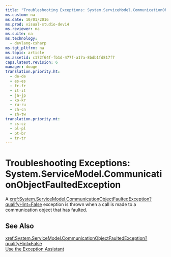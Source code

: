 ```yaml
---
title: "Troubleshooting Exceptions: System.ServiceModel.CommunicationObjectFaultedException"
ms.custom: na
ms.date: 10/01/2016
ms.prod: visual-studio-dev14
ms.reviewer: na
ms.suite: na
ms.technology: 
  - devlang-csharp
ms.tgt_pltfrm: na
ms.topic: article
ms.assetid: c172f64f-fb1d-477f-a17a-8bdb1fd817f7
caps.latest.revision: 6
manager: douge
translation.priority.ht: 
  - de-de
  - es-es
  - fr-fr
  - it-it
  - ja-jp
  - ko-kr
  - ru-ru
  - zh-cn
  - zh-tw
translation.priority.mt: 
  - cs-cz
  - pl-pl
  - pt-br
  - tr-tr
---
```

# Troubleshooting Exceptions: System.ServiceModel.CommunicationObjectFaultedException
A <xref:System.ServiceModel.CommunicationObjectFaultedException?qualifyHint=False> exception is thrown when a call is made to a communication object that has faulted.  
  
## See Also  
 <xref:System.ServiceModel.CommunicationObjectFaultedException?qualifyHint=False>   
 [Use the Exception Assistant](../Topic/How%20to:%20Use%20the%20Exception%20Assistant.md)